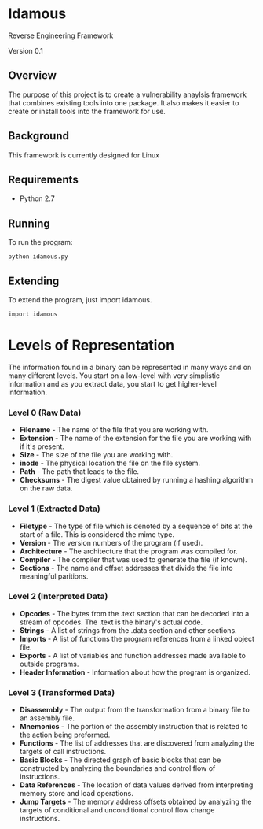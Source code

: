 # Idamous
Reverse Engineering Framework

Version 0.1

## Overview
The purpose of this project is to create a vulnerability anaylsis framework that
combines existing tools into one package. It also makes it easier to create or
install tools into the framework for use.

## Background
This framework is currently designed for Linux

## Requirements
* Python 2.7

## Running
To run the program:

```
python idamous.py
```

## Extending
To extend the program, just import idamous.

```
import idamous
```

# Levels of Representation

The information found in a binary can be represented in many ways and on
many different levels. You start on a low-level with very simplistic information
and as you extract data, you start to get higher-level information.

### Level 0 (Raw Data)

* **Filename** - The name of the file that you are working with.
* **Extension** - The name of the extension for the file you are working with
if it's present.
* **Size** - The size of the file you are working with.
* **inode** - The physical location the file on the file system.
* **Path** - The path that leads to the file.
* **Checksums** - The digest value obtained by running a hashing algorithm on
the raw data.

### Level 1 (Extracted Data)

* **Filetype** - The type of file which is denoted by a sequence of bits at the 
start of a file. This is considered the mime type.
* **Version** - The version numbers of the program (if used).
* **Architecture** - The architecture that the program was compiled for.
* **Compiler** - The compiler that was used to generate the file (if known).
* **Sections** - The name and offset addresses that divide the file into
meaningful paritions.

### Level 2 (Interpreted Data)

* **Opcodes** - The bytes from the .text section that can be decoded into a 
stream of opcodes. The .text is the binary's actual code.
* **Strings** - A list of strings from the .data section and other sections.
* **Imports** - A list of functions the program references from a linked
object file.
* **Exports** - A list of variables and function addresses made available to
outside programs.
* **Header Information** - Information about how the program is organized.

### Level 3 (Transformed Data)

* **Disassembly** - The output from the transformation from a binary file
to an assembly file.
* **Mnemonics** - The portion of the assembly instruction that is related
to the action being preformed.
* **Functions** - The list of addresses that are discovered from analyzing the
targets of call instructions.
* **Basic Blocks** - The directed graph of basic blocks that can be constructed
by analyzing the boundaries and control flow of instructions.
* **Data References** - The location of data values derived from interpreting
memory store and load operations.
* **Jump Targets** - The memory address offsets obtained by analyzing the
targets of conditional and unconditional control flow change instructions.
